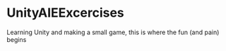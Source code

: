 # UnityAIEExcercises
Learning Unity and making a small game, this is where the fun (and pain) begins
